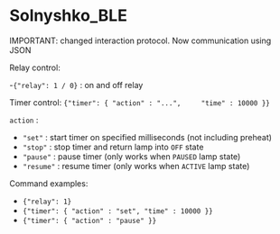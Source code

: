 # Solnyshko_BLE

IMPORTANT: changed interaction protocol. Now communication using JSON


Relay control:

-`{"relay": 1 / 0}` : on and off relay

Timer control:
`{"timer": {
    "action" : "...",    
    "time" : 10000
  }}`
  
`action` : 
- `"set"` : start timer on specified milliseconds (not including preheat)
- `"stop"` : stop timer and return lamp into `OFF` state
- `"pause"` : pause timer (only works when `PAUSED` lamp state)
- `"resume"` : resume timer (only works when `ACTIVE` lamp state)
 

Command examples:
 

  -  `{"relay": 1}`
  -  `{"timer": { "action" : "set", "time" : 10000 }}`
 -  `{"timer": { "action" : "pause" }}`
